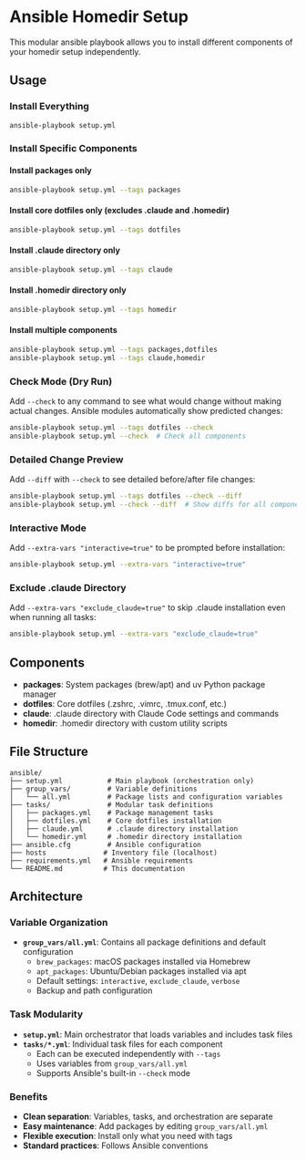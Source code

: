 # Ansible Homedir Setup

This modular ansible playbook allows you to install different components of your homedir setup independently.

## Usage

### Install Everything
```bash
ansible-playbook setup.yml
```

### Install Specific Components

#### Install packages only
```bash
ansible-playbook setup.yml --tags packages
```

#### Install core dotfiles only (excludes .claude and .homedir)
```bash
ansible-playbook setup.yml --tags dotfiles
```

#### Install .claude directory only
```bash
ansible-playbook setup.yml --tags claude
```

#### Install .homedir directory only
```bash
ansible-playbook setup.yml --tags homedir
```

#### Install multiple components
```bash
ansible-playbook setup.yml --tags packages,dotfiles
ansible-playbook setup.yml --tags claude,homedir
```

### Check Mode (Dry Run)
Add `--check` to any command to see what would change without making actual changes. Ansible modules automatically show predicted changes:
```bash
ansible-playbook setup.yml --tags dotfiles --check
ansible-playbook setup.yml --check  # Check all components
```

### Detailed Change Preview
Add `--diff` with `--check` to see detailed before/after file changes:
```bash
ansible-playbook setup.yml --tags dotfiles --check --diff
ansible-playbook setup.yml --check --diff  # Show diffs for all components
```

### Interactive Mode
Add `--extra-vars "interactive=true"` to be prompted before installation:
```bash
ansible-playbook setup.yml --extra-vars "interactive=true"
```

### Exclude .claude Directory
Add `--extra-vars "exclude_claude=true"` to skip .claude installation even when running all tasks:
```bash
ansible-playbook setup.yml --extra-vars "exclude_claude=true"
```

## Components

- **packages**: System packages (brew/apt) and uv Python package manager
- **dotfiles**: Core dotfiles (.zshrc, .vimrc, .tmux.conf, etc.)
- **claude**: .claude directory with Claude Code settings and commands
- **homedir**: .homedir directory with custom utility scripts

## File Structure

```
ansible/
├── setup.yml           # Main playbook (orchestration only)
├── group_vars/         # Variable definitions
│   └── all.yml         # Package lists and configuration variables
├── tasks/              # Modular task definitions
│   ├── packages.yml    # Package management tasks
│   ├── dotfiles.yml    # Core dotfiles installation
│   ├── claude.yml      # .claude directory installation
│   └── homedir.yml     # .homedir directory installation
├── ansible.cfg         # Ansible configuration
├── hosts              # Inventory file (localhost)
├── requirements.yml   # Ansible requirements
└── README.md          # This documentation
```

## Architecture

### Variable Organization
- **`group_vars/all.yml`**: Contains all package definitions and default configuration
  - `brew_packages`: macOS packages installed via Homebrew
  - `apt_packages`: Ubuntu/Debian packages installed via apt
  - Default settings: `interactive`, `exclude_claude`, `verbose`
  - Backup and path configuration

### Task Modularity  
- **`setup.yml`**: Main orchestrator that loads variables and includes task files
- **`tasks/*.yml`**: Individual task files for each component
  - Each can be executed independently with `--tags`
  - Uses variables from `group_vars/all.yml`
  - Supports Ansible's built-in `--check` mode

### Benefits
- **Clean separation**: Variables, tasks, and orchestration are separate
- **Easy maintenance**: Add packages by editing `group_vars/all.yml`
- **Flexible execution**: Install only what you need with tags
- **Standard practices**: Follows Ansible conventions